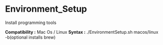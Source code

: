 # Environment_Setup
Install programming tools


<b>Compatibility :</b> Mac Os / Linux
<b>Syntax :</b> ./EnvironmentSetup.sh macos/linux -b(optional installs brew)
